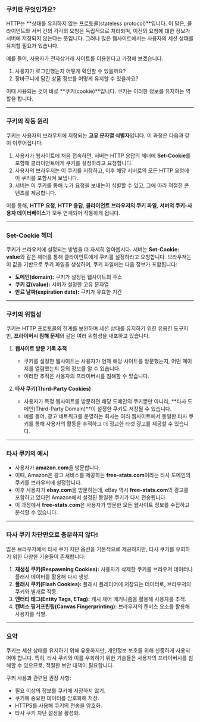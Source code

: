 ### **쿠키란 무엇인가요?**

HTTP는 **상태를 유지하지 않는 프로토콜(stateless protocol)**입니다. 이 말은, 클라이언트와 서버 간의 각각의 요청은 독립적으로 처리되며, 이전의 요청에 대한 정보가 서버에 저장되지 않는다는 뜻입니다. 그러나 많은 웹사이트에서는 사용자의 세션 상태를 유지할 필요가 있습니다.

예를 들어, 사용자가 전자상거래 사이트를 이용한다고 가정해 보겠습니다. 
1. 사용자가 로그인했는지 어떻게 확인할 수 있을까요? 
2. 장바구니에 담긴 상품 정보를 어떻게 유지할 수 있을까요?

이때 사용되는 것이 바로 **쿠키(cookie)**입니다. 쿠키는 이러한 정보를 유지하는 역할을 합니다.

---

### **쿠키의 작동 원리**

쿠키는 사용자의 브라우저에 저장되는 **고유 문자열 식별자**입니다. 이 과정은 다음과 같이 이루어집니다:

1. 사용자가 웹사이트에 처음 접속하면, 서버는 HTTP 응답의 헤더에 **Set-Cookie**를 포함해 클라이언트에게 쿠키를 설정하라고 요청합니다.
2. 사용자의 브라우저는 이 쿠키를 저장하고, 이후 해당 서버로의 모든 HTTP 요청에 이 쿠키를 포함시켜 보냅니다.
3. 서버는 이 쿠키를 통해 누가 요청을 보내는지 식별할 수 있고, 그에 따라 적절한 콘텐츠를 제공합니다.

이를 통해, **HTTP 요청**, **HTTP 응답**, **클라이언트 브라우저의 쿠키 파일**, **서버의 쿠키-사용자 데이터베이스**가 모두 연계되어 작동하게 됩니다.

---

### **Set-Cookie 헤더**

쿠키가 브라우저에 설정되는 방법을 더 자세히 알아봅시다. 서버는 **Set-Cookie: value**와 같은 헤더를 통해 클라이언트에게 쿠키를 설정하라고 요청합니다. 브라우저는 이 값을 기반으로 쿠키 파일을 생성하며, 쿠키 파일에는 다음 정보가 포함됩니다:

- **도메인(domain):** 쿠키가 설정된 웹사이트의 주소
- **쿠키 값(value):** 서버가 설정한 고유 문자열
- **만료 날짜(expiration date):** 쿠키가 유효한 기간

---

### **쿠키의 위험성**

쿠키는 HTTP 프로토콜의 한계를 보완하며 세션 상태를 유지하기 위한 유용한 도구지만, **프라이버시 침해 문제**와 같은 여러 위험성을 내포하고 있습니다.

1. **웹사이트 방문 기록 추적**
   - 쿠키를 설정한 웹사이트는 사용자가 언제 해당 사이트를 방문했는지, 어떤 페이지를 열람했는지 등의 정보를 알 수 있습니다.
   - 이러한 추적은 사용자의 프라이버시를 침해할 수 있습니다.

2. **타사 쿠키(Third-Party Cookies)**
   - 사용자가 특정 웹사이트를 방문하면 해당 도메인의 쿠키뿐만 아니라, **타사 도메인(Third-Party Domain)**이 설정한 쿠키도 저장될 수 있습니다.
   - 예를 들어, 광고 네트워크를 운영하는 회사는 여러 웹사이트에서 동일한 타사 쿠키를 통해 사용자의 활동을 추적하고 더 정교한 타겟 광고를 제공할 수 있습니다.

---

### **타사 쿠키의 예시**

- 사용자가 **amazon.com**을 방문합니다.
- 이때, Amazon은 광고 서비스를 제공하는 **free-stats.com**이라는 타사 도메인의 쿠키를 브라우저에 설정합니다.
- 이후 사용자가 **ebay.com**을 방문하는데, eBay 역시 **free-stats.com**의 광고를 포함하고 있다면 Amazon에서 설정된 동일한 쿠키가 다시 전송됩니다.
- 이 과정에서 **free-stats.com**은 사용자가 방문한 모든 웹사이트 정보를 수집하고 분석할 수 있습니다.

---

### **타사 쿠키 차단만으로 충분하지 않다!**

많은 브라우저에서 타사 쿠키 차단 옵션을 기본적으로 제공하지만, 타사 쿠키를 우회하기 위한 다양한 기술들이 존재합니다:

1. **재생성 쿠키(Respawning Cookies):** 사용자가 삭제한 쿠키를 브라우저 데이터나 플래시 데이터를 활용해 다시 생성.
2. **플래시 쿠키(Flash Cookies):** 플래시 플레이어에 저장되는 데이터로, 브라우저의 쿠키와 별개로 작동.
3. **엔터티 태그(Entity Tags, ETag):** 캐시 제어 메커니즘을 활용해 사용자를 추적.
4. **캔버스 핑거프린팅(Canvas Fingerprinting):** 브라우저의 캔버스 요소를 활용해 사용자를 식별.

---

### **요약**
쿠키는 세션 상태를 유지하기 위해 유용하지만, 개인정보 보호를 위해 신중하게 사용되어야 합니다. 특히, 타사 쿠키와 이를 우회하기 위한 기술들은 사용자의 프라이버시를 침해할 수 있으므로, 적절한 보안 대책이 필요합니다. 

쿠키 사용과 관련된 권장 사항:
- 필요 이상의 정보를 쿠키에 저장하지 않기.
- 쿠키에 중요한 데이터를 암호화해 저장.
- HTTPS를 사용해 쿠키의 전송을 암호화.
- 타사 쿠키 차단 설정을 활성화.